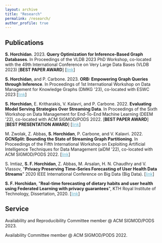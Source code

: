 ```yaml
---
layout: archive
title: "Research"
permalink: /research/
author_profile: true
---
```


<h2>Publications</h2>

<b>S. Horchidan</b>. 2023. <b>Query Optimization for Inference-Based Graph Databases</b>. In Proceedings of the VLDB 2023 PhD Workshop, co-located with the 49th International Conference on Very Large Data Bases (VLDB 2023) [<b>BEST PAPER AWARD</b>] [<a href="https://ceur-ws.org/Vol-3452/paper9.pdf" style="color:#64B2CB">link</a>]<br>

<b>S. Horchidan</b>, and P. Carbone. 2023. <b>ORB: Empowering Graph Queries through Inference</b>. In Proceedings of 1st International Workshop on Data Management for Knowledge Graphs (DMKG '23), co-located with ESWC 2023 [<a href="https://ceur-ws.org/Vol-3443/ESWC_2023_DMKG_paper_6223.pdf" style="color:#64B2CB">link</a>]<br>

<b>S. Horchidan</b>, E. Kritharakis, V. Kalavri, and P. Carbone. 2022. <b>Evaluating Model Serving Strategies Over Streaming Data</b>. In Proceedings of the Sixth Workshop on Data Management for End-To-End Machine Learning (DEEM '22), co-located with ACM SIGMOD/PODS 2022. [<b>BEST PAPER AWARD</b>] [<b>BEST PRESENTATION AWARD</b>] [<a href="https://dl.acm.org/doi/abs/10.1145/3533028.3533308" style="color:#64B2CB">link</a>]<br>

M. Zwolak, Z. Abbas, <b>S. Horchidan</b>, P. Carbone, and V. Kalavri. 2022. <b>GCNSplit: Bounding the State of Streaming Graph Partitioning</b>. In Proceedings of the Fifth International Workshop on Exploiting Artificial Intelligence Techniques for Data Management (aiDM '22), co-located with ACM SIGMOD/PODS 2022. [<a href="https://dl.acm.org/doi/pdf/10.1145/3533702.3534920" style="color:#64B2CB">link</a>]

S. Imtiaz, <b>S. F. Horchidan</b>, Z. Abbas, M. Arsalan, H. N. Chaudhry and V. Vlassov, "<b>Privacy Preserving Time-Series Forecasting of User Health Data Streams</b>" 2020 IEEE International Conference on Big Data (Big Data). [<a href="https://ieeexplore.ieee.org/abstract/document/9378186" style="color:#64B2CB">link</a>]<br>

<b>S. F. Horchidan</b>, "<b>Real-time forecasting of dietary habits and user health using Federated Learning with privacy guarantees</b>", KTH Royal Institute of Technology, Dissertation, 2020. [<a href="https://kth.diva-portal.org/smash/record.jsf?dswid=-2391&pid=diva2%3A1468787&c=1&searchType=SIMPLE&language=en&query=horchidan&af=%5B%5D&aq=%5B%5B%5D%5D&aq2=%5B%5B%5D%5D&aqe=%5B%5D&noOfRows=50&sortOrder=author_sort_asc&sortOrder2=title_sort_asc&onlyFullText=false&sf=all" style="color:#64B2CB">link</a>]<br>


<h2>Service</h2>

Availability and Reproducibility Committee member @ ACM SIGMOD/PODS 2023.

Availability Committee member @ ACM SIGMOD/PODS 2022.


